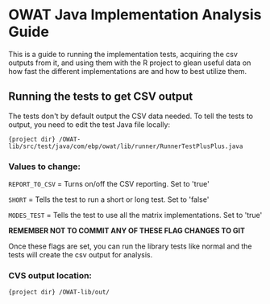 # OWAT Java Implementation Analysis Guide

This is a guide to running the implementation tests, acquiring the csv outputs from it, and using them with the R project to glean useful data on how fast the different implementations are and how to best utilize them.

## Running the tests to get CSV output

The tests don't by default output the CSV data needed. To tell the tests to output, you need to edit the test Java file locally: 

`{project dir} /OWAT-lib/src/test/java/com/ebp/owat/lib/runner/RunnerTestPlusPlus.java`

### Values to change:

`REPORT_TO_CSV` = Turns on/off the CSV reporting. Set to 'true'

`SHORT` = Tells the test to run a short or long test. Set to 'false'

`MODES_TEST` = Tells the test to use all the matrix implementations. Set to 'true'


**REMEMBER NOT TO COMMIT ANY OF THESE FLAG CHANGES TO GIT**

Once these flags are set, you can run the library tests like normal and the tests will create the csv output for analysis.

### CVS output location:

`{project dir} /OWAT-lib/out/`

